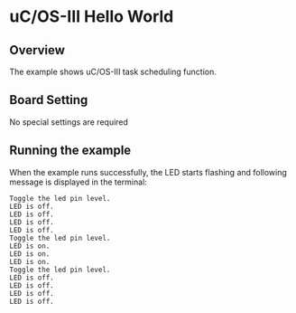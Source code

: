 # uC/OS-III Hello World

## Overview

The example shows uC/OS-III task scheduling function.

## Board Setting

No special settings are required

## Running the example

When the example runs successfully, the LED starts flashing and following message is displayed in the terminal:
```console
Toggle the led pin level.
LED is off.
LED is off.
LED is off.
LED is off.
Toggle the led pin level.
LED is on.
LED is on.
LED is on.
Toggle the led pin level.
LED is off.
LED is off.
LED is off.
LED is off.
```
